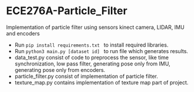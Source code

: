 # ECE276A-Particle_Filter
Implementation of particle filter using sensors kinect camera, LIDAR, IMU and encoders

* Run `pip install requirements.txt ` to install required libraries.
* Run `python3 main.py [dataset id] ` to run file which generates results.
* data_test.py consist of code to preprocess the sensor, like time synchronization, low pass filter, generating pose only from IMU, generating pose only from encoders.
* particle_filter.py consist of implementation of particle filter.
* texture_map.py contains implementation of texture map part of project.
